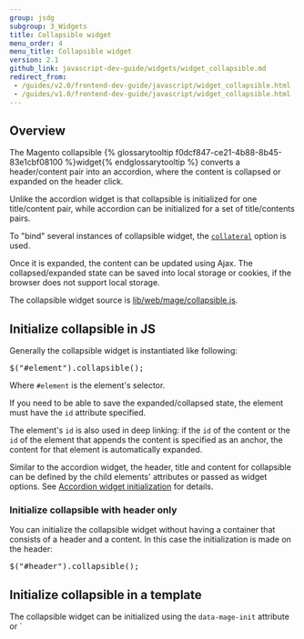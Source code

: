 ```yaml
---
group: jsdg
subgroup: 3_Widgets
title: Collapsible widget
menu_order: 4
menu_title: Collapsible widget
version: 2.1
github_link: javascript-dev-guide/widgets/widget_collapsible.md
redirect_from:
 - /guides/v2.0/frontend-dev-guide/javascript/widget_collapsible.html
 - /guides/v1.0/frontend-dev-guide/javascript/widget_collapsible.html
---
```


<h2>Overview</h2>
<!-- used in {% glossarytooltip 278c3ce0-cd4c-4ffc-a098-695d94d73bde %}Checkout{% endglossarytooltip %} -->
The Magento collapsible {% glossarytooltip f0dcf847-ce21-4b88-8b45-83e1cbf08100 %}widget{% endglossarytooltip %} converts a header/content pair into an accordion, where the content is collapsed or expanded on the header click.

Unlike the accordion widget is that collapsible is initialized for one title/content pair, while accordion can be initialized for a set of title/contents pairs.

To "bind" several instances of collapsible widget, the <a href="#fedg_collaps_collateral"><code>collateral</code></a> option is used.

Once it is expanded, the content can be updated using Ajax. The collapsed/expanded state can be saved into local storage or cookies, if the browser does not support local storage. 

The collapsible widget source is <a href="{{ site.mage2000url }}lib/web/mage/collapsible.js" target="_blank">lib/web/mage/collapsible.js</a>.


<h2 id="collaps_init_js">Initialize collapsible in JS</h2>
Generally the collapsible widget is instantiated like following:
<pre>
$("#element").collapsible();
</pre>

Where <code>#element</code> is the element's selector.

If you need to be able to save the expanded/collapsed state, the element must have the `id` attribute specified. 

The element's `id` is also used in deep linking: if the `id` of the content or the `id` of the element that appends the content is specified as an anchor, the content for that element is automatically expanded.


Similar to the accordion widget, the header, title and content for collapsible can be defined by the child elements' attributes or passed as widget options. See <a href="{{ page.baseurl }}/javascript-dev-guide/widgets/widget_accordion.html#accordion_init" target="_blank">Accordion widget initialization</a> for details.

<h3>Initialize collapsible with header only</h3>
You can initialize the collapsible widget without having a container that consists of a header and a content. In this case the initialization is made on the header:
<pre>
$("#header").collapsible();
</pre>


<h2>Initialize collapsible in a template</h2>
The collapsible widget can be initialized using the <code>data-mage-init</code> attribute or `<script>` tag, as described in <a href="{{ page.baseurl }}/javascript-dev-guide/javascript/js_init.html#data_mage_init" target="_blank">JavaScript initialization</a>.

<h2>Options</h2>

The collapsible widget has the following options:

<ul>
<li><a href="#fedg_collaps_active">active</a> </li>
<li><a href="#fedg_collaps_ajaxUrlElement">ajaxUrlElement</a></li>
<li><a href="#fedg_collaps_ajaxContent">ajaxContent</a></li>
<li><a href="#fedg_collaps_animate">animate</a></li>
<li><a href="#fedg_collaps_collapsible">collapsible</a></li>
<li><a href="#fedg_collaps_collateral">collateral</a></li>
<li><a href="#fedg_collaps_content">content</a></li>
<li><a href="#fedg_collaps_closedState">closedState</a></li>
<li><a href="#fedg_collaps_disabled">disabled</a></li>
<li><a href="#fedg_collaps_disabledState">disabledState</a></li>
<li><a href="#fedg_collaps_header">header</a></li>
<li><a href="#fedg_collaps_icons">icons</a></li>
<li><a href="#fedg_collaps_loadingClass">loadingClass</a></li>
<li><a href="#fedg_collaps_openedState">openedState</a></li>
<li><a href="#fedg_collaps_saveState">saveState</a></li>
<li><a href="#fedg_collaps_trigger">trigger</a></li>

</ul>

<h3 id="fedg_collaps_active"><code>active</code></h3>
Specifies if the content should be expanded when the widget gets initialized.

**Type**: Boolean

**Default value**: false

Initialize the collapsible with the active option specified:
<pre>
$("#element").collapsible({ active: true});
</pre>

Get or set the active option, after initialization:

<pre>
//getter
var active = $("#element").collapsible("option","active");

//setter
$("#element").collapsible("option","active",false);
</pre>


<h3 id="fedg_collaps_ajaxUrlElement"><code>ajaxUrlElement</code></h3>
Selector applied on the header using `.find()`, for the element that contains the {% glossarytooltip a05c59d3-77b9-47d0-92a1-2cbffe3f8622 %}URL{% endglossarytooltip %} for Ajax request. 

**Type**: String

**Default value**: `[data-ajax=true]`

<h3 id="fedg_collaps_ajaxContent"><code>ajaxContent</code></h3>
Specifies if the content is updated using Ajax request.

**Type**: Boolean

**Default value**: `false`

<h3 id="fedg_collaps_animate"><code>animate</code></h3>
Specifies if the collapse/expand actions are performed with animation.

**Type**: 
Multiple types are supported:
<ul>
<li>Boolean: the `false` value disables the animation </li> 
<li>Number: duration in milliseconds</li> 
<li>String: is parsed to an object as a json string</li> 
<li>Object: 
<pre>
{
duration: &lt;Number&gt;,
easing: &lt;String&gt;,
&lt;propToAnimate&gt;: &lt;howToAnimate&gt;
}
</pre>
For details about the object passed, see <a href="http://api.jquery.com/animate/" target="_blank">jQuery.animate()</a>.
</li>
</ul>

**Default value**: `false`

Initialize the collapsible with the animate option specified:

<pre>
$("#element").collapsible({ animate: 1000});
$("#element").collapsible({ animate: {duration:1000,easing:"easeOutCubic"});
</pre>

Get or set the animate option, after initialization:

<pre>
//getter
var animate = $("#element").collapsible("option","animate");

//setter 
$("#element").collapsible("option","animate",false);
</pre>

<h3 id="fedg_collaps_collapsible"><code>collapsible</code></h3>

If this option is set to false, the content is not collapsed when the panel is active.

**Type**: Boolean

**Default value**: true

Initialize the collapsible widget with the `collapsible` option specified:
<pre>
$("#element").collapsible({ collapsible: true});
</pre>

Get or set the `collapsible` option after initialization:

<pre>
//getter
var collapsible = $("#element").collapsible("option","collapsible");

//setter
$("#element").collapsible("option","collapsible",false);
</pre>

<h3 id="fedg_collaps_collateral"><code>collateral</code></h3>

Specifies the element, and the class which is assigned to this element, when the current element is opened; and is removed when the current element is closed.

An object that contains the following:

- `element`: an element, can be a selector or {% glossarytooltip 5bfa8a8e-6f3e-4fed-a43e-62339916f02e %}jquery{% endglossarytooltip %} object. 
- `openedState`: the class name which is assigned to the element when the current element is in opened; removed when the current element is closed.

**Type**: String

**Default value**: <code>{
                element: null,
                openedState: null
            }</code>


<h3 id="fedg_collaps_content"><code>content</code></h3>
Selector for the content element, searched for using `.find()` on the main collapsible element. 

**Type**: 
<ul>
<li>String</li>
<li>jQuery Object</li>
</ul>

**Default value**: `[data-role=content]`


Initialize the collapsible with the content option specified:

<pre>
$("#element").collapsible({ content: ".content"});
</pre>
Get or set the content option, after initialization:

<pre>
//getter
var content = $("#element").collapsible("option","content");

//setter
$("#element").collapsible("option","content",".content");
</pre>

<h3 id="fedg_collaps_closedState"><code>closedState</code></h3>
Specifies the class that is assigned to the main collapsible element, when the content gets collapsed.

**Type**: String

**Default value**: `null`

Initialize the collapsible widget with the `closedState` option specified:
<pre>
$("#element").collapsible({ closedState: "collapsible-content"});
</pre>

Get or set the `contentClass` option after initialization:

<pre>
//getter
var contentClass = $("#element").collapsible("option","contentClass");

//setter
$("#element").collapsible("option","contentClass","collapsible-content");
</pre>

<h3 id="fedg_collaps_disabled"><code>disabled</code></h3>
Specifies if the content should be disabled, when the widget gets initialized.

**Type**: Boolean

**Default value**: `false`

Initialize the collapsible widget with the `disabled` option specified:
<pre>
$("#element").collapsible({ disabled: true});
</pre>
Get or set the `disabled` option after initialization:

<pre>
//getter
var disabled = $("#element").collapsible("option","disabled");

//setter
$("#element").collapsible("option","disabled",false);
</pre>

<h3 id="fedg_collaps_disabledState"><code>disabledState</code></h3>
Specifies the class that is assigned to the main collapsible element when a panel gets disabled.

**Type**: String

**Default value**: `null`

Initialize the collapsible with the `disabledState` option specified:
<pre>
$("#element").collapsible({ disabledState: "disabled"});
</pre>

Get or set the disabledState option after initialization:

<pre>
//getter
var disabledState = $("#element").collapsible("option","disabledState");

//setter
$("#element").collapsible("option","disabledState","disabled");
</pre>


<h3 id="fedg_collaps_header"><code>header</code></h3>
Selector for the header element, searched for using <code>.find()</code> on the main collapsible element. If the element with the specified selector is not found on the main collapsible element, the main element becomes a header.


**Type**: 
<ul>
<li>String</li>
<li>jQuery Object</li>
</ul>

**Default value**: `[data-role=title]`

Initialize the collapsible with the content option specified:

<pre>
$("#element").collapsible({ header: ".header"});
</pre>

Get or set the header option, after initialization:

<pre>
//getter
var header = $("#element").collapsible("option","header");

//setter
$("#element").collapsible("option","header",".header");
</pre>

<h3 id="fedg_collaps_icons"><code>icons</code></h3>
The classes for icons to be used in headers. If no classes are specified, icons are not be created. A new span is created and appended to the header, the classes for this span are automatically changed whenever the content gets expanded/collapsed.

**Type**: String

**Default value**: <code>{ activeHeader: null, header: null }</code>


Initialize the collapsible with the `icons` option specified:
<pre>
$("#element").collapsible({ icons: {"header": "plus", "activeHeader": "minus"}});
</pre>

Get or set the icons option, after initialization:

<pre>
//getter
var icons = $("#element").collapsible("option","icons");

//setter
$("#element").collapsible("option","icons",{"header": "plus", "activeHeader": "minus" });
</pre>

<h3 id="fedg_collaps_loadingClass"><code>loadingClass</code></h3>
Specifies the class that is assigned to the main collapsible element when requesting data using Ajax.


**Type**: String

**Default value**: `null`

Initialize the collapsible with the `loadingClass` option specified:
<pre>
$("#element").collapsible({ loadingClass: "loading"});
</pre>
Get or set the `loadingClass` option after initialization:

<pre>
//getter
var loadingClass = $("#element").collapsible("option","loadingClass");

//setter
$("#element").collapsible("option","loadingClass","loading");
</pre>

Initialize the collapsible with the `loadingClass` option specified:
<pre>
$("#element").collapsible({ loadingClass: ".ajax"});
</pre>

Get or set the <code>loadingClass</code> option, after initialization:

<pre>
//getter
var content = $("#element").collapsible("option","loadingClass");

//setter
$("#element").collapsible("option","loadingClass","ajax");
</pre>


Initialize the collapsible with the `ajaxContent` option specified:
<pre>
$("#element").collapsible({ ajaxContent: true});
</pre>

Get or set the ajaxContent option after initialization:

<pre>
//getter
var active = $("#element").collapsible("option","ajaxContent");

//setter
$("#element").collapsible("option","ajaxContent",true);
</pre>

<h3 id="fedg_collaps_openedState"><code>openedState</code></h3>
Specifies the class that is assigned to the main collapsible element when the content gets expanded.

**Type**: String

**Default value**: `null`

Initialize the collapsible with the `openedState` option specified:
<pre>
$("#element").collapsible({ openedState: "opened"});
</pre>

Get or set the `openedState` option after initialization:

<pre>
//getter
var openedState = $("#element").collapsible("option","openedState");

//setter
$("#element").collapsible("option","openedState","opened");
</pre>

<h3 id="fedg_collaps_saveState"><code>saveState</code></h3>
Specifies if the state is saved in the local storage if the browser supports it. Otherwise is saved into a cookie.

**Type**: Boolean

**Default value**: `true`

Initialize the collapsible widget with the `saveState` option specified:
<pre>
$("#element").collapsible({ saveState: true});
</pre>

Get or set the `saveState` option after initialization:

<pre>
//getter
var active = $("#element").collapsible("option","saveState");

//setter
$("#element").collapsible("option","saveState",true);
</pre>

<h3 id="fedg_collaps_trigger"><code>trigger</code></h3>
Selector for the trigger element, applied using `.find()` on the main collapsible element. If the trigger is not found, the header becomes a trigger.

**Type**: 
<ul>
<li>String</li>
<li>jQuery Object</li>
</ul>

**Default value**: `[data-role=trigger]`

Initialize the collapsible with the trigger option specified:
<pre>
$("#element").collapsible({ trigger: ".trigger"});
</pre>

Get or set the trigger option after initialization:

<pre>
//getter
var trigger = $("#element").collapsible("option","trigger");

//setter
$("#element").collapsible("option","trigger",".trigger");
</pre>



<h2 id="collaps_methods">Methods</h2>

<ul>
<li><a href="#collaps_activate">activate()</a></li>
<li><a href="#collaps_deactivate">deactivate()</a></li>
<li><a href="#collaps_disable">disable()</a> </li>
<li><a href="#collaps_enable">enable()</a></li>
<li><a href="#collaps_forceActivate">forceActivate()</a></li>
<li><a href="#collaps_forceDeactivate">forceDeactivate()</a></li>
</ul>


<h3 id="collaps_activate"><code>activate()</code></h3>
Expand the content when this method is called.

This method does not accept any arguments.

Invoke the activate method:
<pre>
$("#element").collapsible("activate");
</pre>

<h3 id="collaps_deactivate"><code>deactivate()</code></h3>

Collapse the content when this method is called.

This method does not accept any arguments.

Invoke the deactivate method:
<pre>
$("#element").collapsible("deactivate");
</pre>

<h3 id="collaps_disable"><code>disable()</code></h3>

Disable the panel.
This method does not accept any arguments.

Invoke the disable method:
<pre>
$("#element").collapsible("disable");
</pre>

<h3 id="collaps_enable"><code>enable()</code></h3>
Enable the panel.

This method does not accept any arguments.

Invoke the enable method:
<pre>
$("#element").collapsible("enable");
</pre>

<h3 id="collaps_forceActivate"><code>forceActivate()</code></h3>
Expand the content without animation when this method is called.

This method does not accept any arguments.

Invoke the `forceActivate` method:
<pre>
$("#element").collapsible("forceActivate");
</pre>

<h3 id="collaps_forceDeactivate"><code>forceDeactivate()</code></h3>
Collapse the content without animation when this method is called.

This method does not accept any arguments.

Invoke the <code>forceDeactivate</code> method:
<pre>
$("#element").collapsible("forceDeactivate");
</pre>


<h2 id="collapsible_events">Events</h2>

<h3 id="c_beforeOpen"><code>beforeOpen callback</code></h3>
Called before the content is opened. 

<h3 id="c_dimensionsChanged"><code>dimensionsChanged</code></h3>
Called after content is opened or closed.
